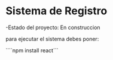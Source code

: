 <h1>Sistema de Registro</h1>

-Estado del proyecto: En construccion

para ejecutar el sistema debes poner: 

````npm install react```
